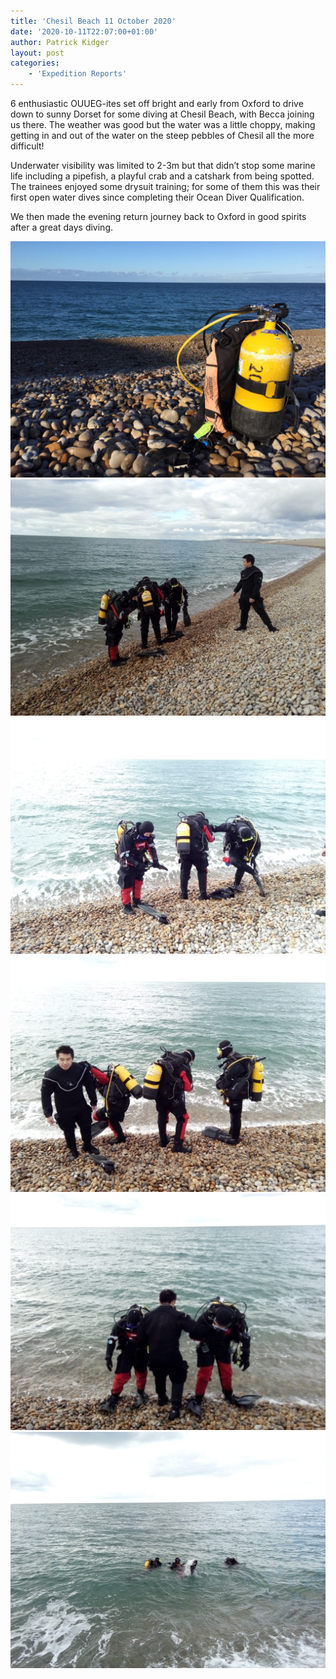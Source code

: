 ```yaml
---
title: 'Chesil Beach 11 October 2020'
date: '2020-10-11T22:07:00+01:00'
author: Patrick Kidger
layout: post
categories:
    - 'Expedition Reports'
---
```


6 enthusiastic OUUEG-ites set off bright and early from Oxford to drive down to sunny Dorset for some diving at Chesil Beach, with Becca joining us there. The weather was good but the water was a little choppy, making getting in and out of the water on the steep pebbles of Chesil all the more difficult!

Underwater visibility was limited to 2-3m but that didn’t stop some marine life including a pipefish, a playful crab and a catshark from being spotted. The trainees enjoyed some drysuit training; for some of them this was their first open water dives since completing their Ocean Diver Qualification.

We then made the evening return journey back to Oxford in good spirits after a great days diving.

![](/assets/images/WhatsApp-Image-2020-10-22-at-20.36.41.jpeg)
![](/assets/images/WhatsApp-Image-2020-10-22-at-20.36.45.jpeg)
![](/assets/images/WhatsApp-Image-2020-10-22-at-20.36.44.jpeg)
![](/assets/images/WhatsApp-Image-2020-10-22-at-20.36.43-1.jpeg)
![](/assets/images/WhatsApp-Image-2020-10-22-at-20.36.43.jpeg)
![](/assets/images/WhatsApp-Image-2020-10-22-at-20.36.41-1.jpeg)
